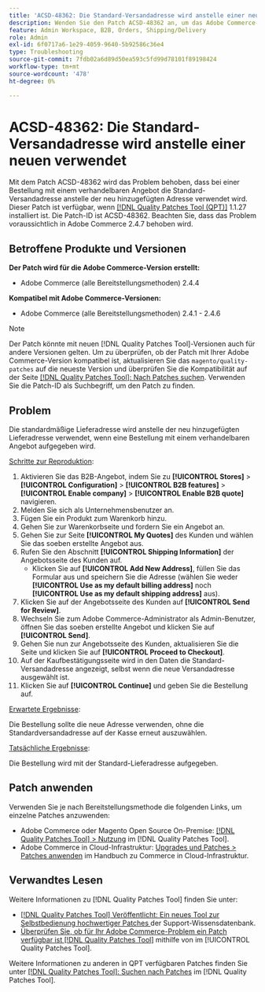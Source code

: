 ```yaml
---
title: 'ACSD-48362: Die Standard-Versandadresse wird anstelle einer neuen verwendet.'
description: Wenden Sie den Patch ACSD-48362 an, um das Adobe Commerce-Problem zu beheben, bei dem bei einer Bestellung mit einem verhandelbaren Angebot die standardmäßige Versandadresse anstelle einer neuen verwendet wird.
feature: Admin Workspace, B2B, Orders, Shipping/Delivery
role: Admin
exl-id: 6f0717a6-1e29-4059-9640-5b92586c36e4
type: Troubleshooting
source-git-commit: 7fdb02a6d89d50ea593c5fd99d78101f89198424
workflow-type: tm+mt
source-wordcount: '478'
ht-degree: 0%

---
```


# ACSD-48362: Die Standard-Versandadresse wird anstelle einer neuen verwendet

Mit dem Patch ACSD-48362 wird das Problem behoben, dass bei einer Bestellung mit einem verhandelbaren Angebot die Standard-Versandadresse anstelle der neu hinzugefügten Adresse verwendet wird. Dieser Patch ist verfügbar, wenn [[!DNL Quality Patches Tool (QPT)]](https://experienceleague.adobe.com/en/docs/commerce-operations/tools/quality-patches-tool/quality-patches-tool-to-self-serve-quality-patches) 1.1.27 installiert ist. Die Patch-ID ist ACSD-48362. Beachten Sie, dass das Problem voraussichtlich in Adobe Commerce 2.4.7 behoben wird.

## Betroffene Produkte und Versionen

**Der Patch wird für die Adobe Commerce-Version erstellt:**

* Adobe Commerce (alle Bereitstellungsmethoden) 2.4.4

**Kompatibel mit Adobe Commerce-Versionen:**

* Adobe Commerce (alle Bereitstellungsmethoden) 2.4.1 - 2.4.6

>[!NOTE]
>
>Der Patch könnte mit neuen [!DNL Quality Patches Tool]-Versionen auch für andere Versionen gelten. Um zu überprüfen, ob der Patch mit Ihrer Adobe Commerce-Version kompatibel ist, aktualisieren Sie das `magento/quality-patches` auf die neueste Version und überprüfen Sie die Kompatibilität auf der Seite [[!DNL Quality Patches Tool]: Nach Patches suchen](https://experienceleague.adobe.com/tools/commerce-quality-patches/index.html). Verwenden Sie die Patch-ID als Suchbegriff, um den Patch zu finden.

## Problem

Die standardmäßige Lieferadresse wird anstelle der neu hinzugefügten Lieferadresse verwendet, wenn eine Bestellung mit einem verhandelbaren Angebot aufgegeben wird.

<u>Schritte zur Reproduktion</u>:

1. Aktivieren Sie das B2B-Angebot, indem Sie zu **[!UICONTROL Stores]** > **[!UICONTROL Configuration]** > **[!UICONTROL B2B features]** > **[!UICONTROL Enable company]** > **[!UICONTROL Enable B2B quote]** navigieren.
1. Melden Sie sich als Unternehmensbenutzer an.
1. Fügen Sie ein Produkt zum Warenkorb hinzu.
1. Gehen Sie zur Warenkorbseite und fordern Sie ein Angebot an.
1. Gehen Sie zur Seite **[!UICONTROL My Quotes]** des Kunden und wählen Sie das soeben erstellte Angebot aus.
1. Rufen Sie den Abschnitt **[!UICONTROL Shipping Information]** der Angebotsseite des Kunden auf.
   * Klicken Sie auf **[!UICONTROL Add New Address]**, füllen Sie das Formular aus und speichern Sie die Adresse (wählen Sie weder **[!UICONTROL Use as my default billing address]** noch **[!UICONTROL Use as my default shipping address]** aus).
1. Klicken Sie auf der Angebotsseite des Kunden auf **[!UICONTROL Send for Review]**.
1. Wechseln Sie zum Adobe Commerce-Administrator als Admin-Benutzer, öffnen Sie das soeben erstellte Angebot und klicken Sie auf **[!UICONTROL Send]**.
1. Gehen Sie nun zur Angebotsseite des Kunden, aktualisieren Sie die Seite und klicken Sie auf **[!UICONTROL Proceed to Checkout]**.
1. Auf der Kaufbestätigungsseite wird in den Daten die Standard-Versandadresse angezeigt, selbst wenn die neue Versandadresse ausgewählt ist.
1. Klicken Sie auf **[!UICONTROL Continue]** und geben Sie die Bestellung auf.

<u>Erwartete Ergebnisse</u>:

Die Bestellung sollte die neue Adresse verwenden, ohne die Standardversandadresse auf der Kasse erneut auszuwählen.

<u>Tatsächliche Ergebnisse</u>:

Die Bestellung wird mit der Standard-Lieferadresse aufgegeben.

## Patch anwenden

Verwenden Sie je nach Bereitstellungsmethode die folgenden Links, um einzelne Patches anzuwenden:

* Adobe Commerce oder Magento Open Source On-Premise: [[!DNL Quality Patches Tool] > Nutzung](/help/tools/quality-patches-tool/usage.md) im [!DNL Quality Patches Tool].
* Adobe Commerce in Cloud-Infrastruktur: [Upgrades und Patches > Patches anwenden](https://experienceleague.adobe.com/docs/commerce-cloud-service/user-guide/develop/upgrade/apply-patches.html) im Handbuch zu Commerce in Cloud-Infrastruktur. 

## Verwandtes Lesen

Weitere Informationen zu [!DNL Quality Patches Tool] finden Sie unter:

* [[!DNL Quality Patches Tool] Veröffentlicht: Ein neues Tool zur Selbstbedienung hochwertiger Patches ](https://experienceleague.adobe.com/en/docs/commerce-operations/tools/quality-patches-tool/quality-patches-tool-to-self-serve-quality-patches) der Support-Wissensdatenbank.
* [Überprüfen Sie, ob für Ihr Adobe Commerce-Problem ein Patch verfügbar ist [!DNL Quality Patches Tool]](/help/tools/quality-patches-tool/patches-available-in-qpt/check-patch-for-magento-issue-with-magento-quality-patches.md) mithilfe von im [!UICONTROL Quality Patches Tool].


Weitere Informationen zu anderen in QPT verfügbaren Patches finden Sie unter [[!DNL Quality Patches Tool]: Suchen nach Patches](https://experienceleague.adobe.com/tools/commerce-quality-patches/index.html) im [!DNL Quality Patches Tool].
